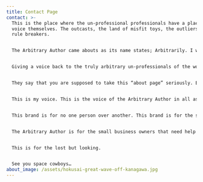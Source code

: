 ```yaml
---
title: Contact Page
contact: >-
  This is the place where the un-professional professionals have a place to
  voice themselves. The outcasts, the land of misfit toys, the outliers, the
  rule breakers. 


  The Arbitrary Author came abouts as its name states; Arbitrarily. I was lost and without direction, this site is the only place where I feel like my voice is my voice. Where there is no limitations to language, vulgarity, ideologies and mindsets. 


  Giving a voice back to the truly arbitrary un-professionals of the world. This is the community where you have a voice. In the forms of blogging, podcasting, and everything in-between to come. 


  They say that you are supposed to take this “about page” seriously. But I feel like it’s all so serious. So if you have questions or concerns about the Arbitrary Author, please feel free to reach out whenever you may need with questions. Because this is the place where your voices will be heard.


  This is my voice. This is the voice of the Arbitrary Author in all aspects of life. It won’t always be pretty flowers and rainbows. It will give you tools and tricks into the life of someone with ADHD and his thoughts, opinions, and manic thoughts throughout his day to day life. 


  This brand is for no one person over another. This brand is for the strong of heart, the resilient, the one’s that never give up, the ones that need a break from everything that’s happening in the world.


  The Arbitrary Author is for the small business owners that need help with marketing, branding, and growing but don’t have the money. 


  This is for the lost but looking. 


  See you space cowboys…
about_image: /assets/hokusai-great-wave-off-kanagawa.jpg
---
```

